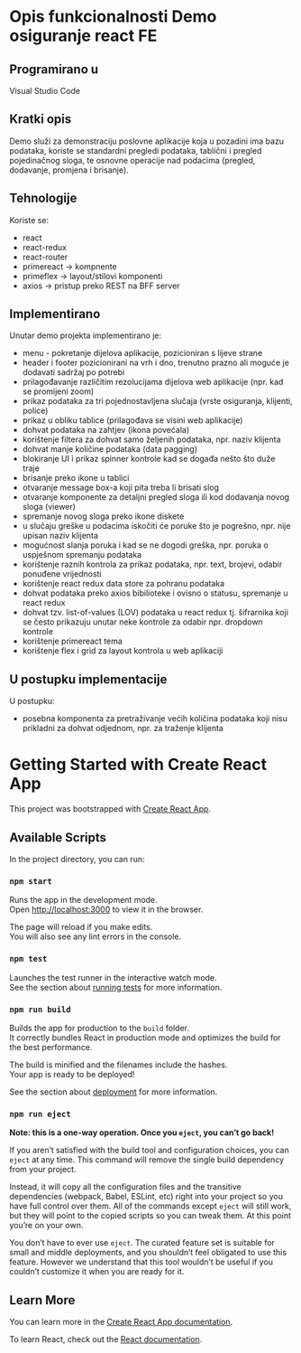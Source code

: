 # Opis funkcionalnosti Demo osiguranje react FE 

## Programirano u 

Visual Studio Code

## Kratki opis

Demo služi za demonstraciju poslovne aplikacije koja u pozadini ima bazu podataka, koriste se standardni pregledi podataka, tablični i pregled pojedinačnog sloga, te osnovne operacije nad podacima (pregled, dodavanje, promjena i brisanje).

## Tehnologije

Koriste se:
- react
- react-redux  
- react-router 
- primereact   -> kompnente
- primeflex    -> layout/stilovi komponenti
- axios        -> pristup preko REST na BFF server

## Implementirano

Unutar demo projekta implementirano je:
- menu - pokretanje dijelova aplikacije, pozicioniran s lijeve strane
- header i footer pozicionirani na vrh i dno, trenutno prazno ali moguće je dodavati sadržaj po potrebi
- prilagođavanje različitim rezolucijama dijelova web aplikacije (npr. kad se promijeni zoom)
- prikaz podataka za tri pojednostavljena slučaja (vrste osiguranja, klijenti, police)
- prikaz u obliku tablice (prilagođava se visini web aplikacije)
- dohvat podataka na zahtjev (ikona povećala)
- korištenje filtera za dohvat samo željenih podataka, npr. naziv klijenta
- dohvat manje količine podataka (data pagging)
- blokiranje UI i prikaz spinner kontrole kad se događa nešto što duže traje
- brisanje preko ikone u tablici 
- otvaranje message box-a koji pita treba li brisati slog
- otvaranje komponente za detaljni pregled sloga ili kod dodavanja novog sloga (viewer)
- spremanje novog sloga preko ikone diskete
- u slučaju greške u podacima iskočiti će poruke što je pogrešno, npr. nije upisan naziv klijenta
- mogućnost slanja poruka i kad se ne dogodi greška, npr. poruka o uspješnom spremanju podataka
- korištenje raznih kontrola za prikaz podataka, npr. text, brojevi, odabir ponuđene vrijednosti
- korištenje react redux data store za pohranu podataka
- dohvat podataka preko axios bibilioteke i ovisno o statusu, spremanje u react redux
- dohvat tzv. list-of-values (LOV) podataka u react redux tj. šifrarnika koji se često prikazuju unutar neke kontrole za odabir npr. dropdown kontrole
- korištenje primereact tema
- korištenje flex i grid za layout kontrola u web aplikaciji


## U postupku implementacije

U postupku:
- posebna komponenta za pretraživanje većih količina podataka koji nisu prikladni za dohvat odjednom, npr. za traženje klijenta




# Getting Started with Create React App

This project was bootstrapped with [Create React App](https://github.com/facebook/create-react-app).

## Available Scripts

In the project directory, you can run:

### `npm start`

Runs the app in the development mode.\
Open [http://localhost:3000](http://localhost:3000) to view it in the browser.

The page will reload if you make edits.\
You will also see any lint errors in the console.

### `npm test`

Launches the test runner in the interactive watch mode.\
See the section about [running tests](https://facebook.github.io/create-react-app/docs/running-tests) for more information.

### `npm run build`

Builds the app for production to the `build` folder.\
It correctly bundles React in production mode and optimizes the build for the best performance.

The build is minified and the filenames include the hashes.\
Your app is ready to be deployed!

See the section about [deployment](https://facebook.github.io/create-react-app/docs/deployment) for more information.

### `npm run eject`

**Note: this is a one-way operation. Once you `eject`, you can’t go back!**

If you aren’t satisfied with the build tool and configuration choices, you can `eject` at any time. This command will remove the single build dependency from your project.

Instead, it will copy all the configuration files and the transitive dependencies (webpack, Babel, ESLint, etc) right into your project so you have full control over them. All of the commands except `eject` will still work, but they will point to the copied scripts so you can tweak them. At this point you’re on your own.

You don’t have to ever use `eject`. The curated feature set is suitable for small and middle deployments, and you shouldn’t feel obligated to use this feature. However we understand that this tool wouldn’t be useful if you couldn’t customize it when you are ready for it.

## Learn More

You can learn more in the [Create React App documentation](https://facebook.github.io/create-react-app/docs/getting-started).

To learn React, check out the [React documentation](https://reactjs.org/).
